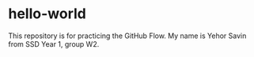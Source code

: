 # hello-world
This repository is for practicing the GitHub Flow.
My name is Yehor Savin from SSD Year 1, group W2.
